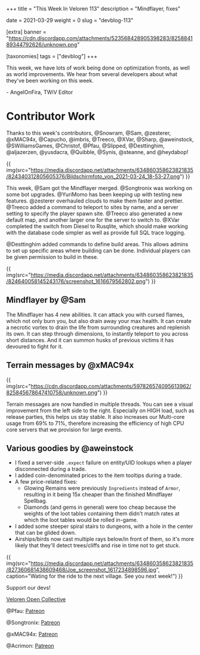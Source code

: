 +++
title = "This Week In Veloren 113"
description = "Mindflayer, fixes"

date = 2021-03-29
weight = 0
slug = "devblog-113"

[extra]
banner = "https://cdn.discordapp.com/attachments/523568428905398283/825884189344792626/unknown.png"

[taxonomies]
tags = ["devblog"]
+++

This week, we have lots of work being done on optimization fronts, as well as
world improvements. We hear from several developers about what they've been
working on this week.

\- AngelOnFira, TWiV Editor

# Contributor Work

Thanks to this week's contributors, @Snowram, @Sam, @zesterer, @xMAC94x,
@Capucho, @imbris, @Treeco, @XVar, @Sharp, @aweinstock, @SWilliamsGames,
@Christof, @Pfau, @Slipped, @Desttinghim, @aljazerzen, @yusdacra, @Quibble,
@Synis, @steanne, and @heydabop!

{{
  img(src="https://media.discordapp.net/attachments/634860358623821835/824340312805605376/Bildschirmfoto_von_2021-03-24_18-53-27.png")
}}

This week, @Sam got the Mindflayer merged. @Songtronix was working on some bot
upgrades. @YuriMomo has been keeping up with testing new features. @zesterer
overhauled clouds to make them faster and prettier. @Treeco added a command to
teleport to sites by name, and a server setting to specify the player spawn
site. @Treeco also generated a new default map, and another larger one for the
server to switch to. @XVar completed the switch from Diesel to Rusqlite, which
should make working with the database code simpler as well as provide full SQL
trace logging.

@Desttinghim added commands to define build areas. This allows admins to set up
specific areas where building can be done. Individual players can be given
permission to build in these.

{{
  img(src="https://media.discordapp.net/attachments/634860358623821835/824640058145243176/screenshot_1616679562802.png")
}}

## Mindflayer by @Sam

The Mindflayer has 4 new abilities. It can attack you with cursed flames, which
not only burn you, but also drain away your max health. It can create a necrotic
vortex to drain the life from surrounding creatures and replenish its own. It
can step through dimensions, to instantly teleport to you across short
distances. And it can summon husks of previous victims it has devoured to fight
for it.

## Terrain messages by @xMAC94x

{{
  img(src="https://cdn.discordapp.com/attachments/597826574095613962/825845678647410758/unknown.png")
}}

Terrain messages are now handled in multiple threads. You can see a visual
improvement from the left side to the right. Especially on HIGH load, such as
release parties, this helps us stay stable. It also increases our Multi-core
usage from 69% to 71%, therefore increasing the efficiency of high CPU core
servers that we provision for large events.

## Various goodies by @aweinstock

- I fixed a server-side `.expect` failure on entity/UID lookups when a player
  disconnected during a trade.
- I added coin-denominated prices to the item tooltips during a trade.
- A few price-related fixes:
  - Glowing Remains were previously `Ingredients` instead of `Armor`, resulting
    in it being 15x cheaper than the finished Mindflayer Spellbag.
  - Diamonds (and gems in general) were too cheap because the weights of the
    loot tables containing them didn't match rates at which the loot tables
    would be rolled in-game.
- I added some steeper spiral stairs to dungeons, with a hole in the center that
  can be glided down.
- Airships/birds now cast multiple rays below/in front of them, so it's more
  likely that they'll detect trees/cliffs and rise in time not to get stuck.

{{
  img(src="https://media.discordapp.net/attachments/634860358623821835/827360681438609468/Joe_screenshot_1617234898596.jpg",
  caption="Wating for the ride to the next village. See you next week!")
}}

Support our devs!

[Veloren Open Collective](https://opencollective.com/veloren)

@Pfau: [Patreon](https://www.patreon.com/pfau)

@Songtronix: [Patreon](https://www.patreon.com/songtronix)

@xMAC94x: [Patreon](https://www.patreon.com/xmac94x)

@Acrimon: [Patreon](https://www.patreon.com/acrimon)
